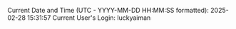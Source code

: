 Current Date and Time (UTC - YYYY-MM-DD HH:MM:SS formatted): 2025-02-28 15:31:57
Current User's Login: luckyaiman
